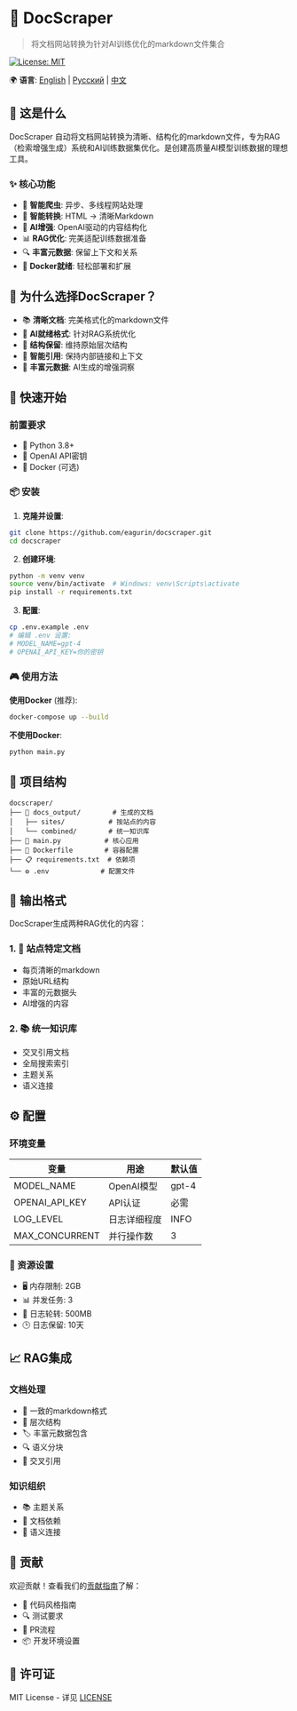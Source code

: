 # 🚀 DocScraper

> 将文档网站转换为针对AI训练优化的markdown文件集合

[![License: MIT](https://img.shields.io/badge/License-MIT-yellow.svg)](https://opensource.org/licenses/MIT)

🌍 **语言**: [English](README.md) | [Русский](README_ru.md) | [中文](README_zh.md)

## 🎯 这是什么

DocScraper 自动将文档网站转换为清晰、结构化的markdown文件，专为RAG（检索增强生成）系统和AI训练数据集优化。是创建高质量AI模型训练数据的理想工具。

### ✨ 核心功能

- 🔄 **智能爬虫**: 异步、多线程网站处理
- 📝 **智能转换**: HTML → 清晰Markdown
- 🧠 **AI增强**: OpenAI驱动的内容结构化
- 📊 **RAG优化**: 完美适配训练数据准备
- 🔍 **丰富元数据**: 保留上下文和关系
- 🐳 **Docker就绪**: 轻松部署和扩展

## 💫 为什么选择DocScraper？

- 📚 **清晰文档**: 完美格式化的markdown文件
- 🤖 **AI就绪格式**: 针对RAG系统优化
- 🌳 **结构保留**: 维持原始层次结构
- 🔗 **智能引用**: 保持内部链接和上下文
- 🎨 **丰富元数据**: AI生成的增强洞察

## 🚀 快速开始

### 前置要求

- 🐍 Python 3.8+
- 🔑 OpenAI API密钥
- 🐳 Docker (可选)

### 📦 安装

1. **克隆并设置**:
```bash
git clone https://github.com/eagurin/docscraper.git
cd docscraper
```

2. **创建环境**:
```bash
python -m venv venv
source venv/bin/activate  # Windows: venv\Scripts\activate
pip install -r requirements.txt
```

3. **配置**:
```bash
cp .env.example .env
# 编辑 .env 设置:
# MODEL_NAME=gpt-4
# OPENAI_API_KEY=你的密钥
```

### 🎮 使用方法

**使用Docker** (推荐):
```bash
docker-compose up --build
```

**不使用Docker**:
```bash
python main.py
```

## 📁 项目结构

```plaintext
docscraper/
├── 📂 docs_output/        # 生成的文档
│   ├── sites/           # 按站点的内容
│   └── combined/        # 统一知识库
├── 📝 main.py           # 核心应用
├── 🐳 Dockerfile        # 容器配置
├── 📋 requirements.txt  # 依赖项
└── ⚙️ .env             # 配置文件
```

## 🎨 输出格式

DocScraper生成两种RAG优化的内容：

### 1. 📑 站点特定文档
- 每页清晰的markdown
- 原始URL结构
- 丰富的元数据头
- AI增强的内容

### 2. 📚 统一知识库
- 交叉引用文档
- 全局搜索索引
- 主题关系
- 语义连接

## ⚙️ 配置

### 环境变量
| 变量 | 用途 | 默认值 |
|------|------|--------|
| MODEL_NAME | OpenAI模型 | gpt-4 |
| OPENAI_API_KEY | API认证 | 必需 |
| LOG_LEVEL | 日志详细程度 | INFO |
| MAX_CONCURRENT | 并行操作数 | 3 |

### 🔧 资源设置
- 🖥️ 内存限制: 2GB
- 📊 并发任务: 3
- 📝 日志轮转: 500MB
- 🕒 日志保留: 10天

## 📈 RAG集成

### 文档处理
- 📝 一致的markdown格式
- 🌳 层次结构
- 🏷️ 丰富元数据包含
- 🔍 语义分块
- 🔗 交叉引用

### 知识组织
- 📚 主题关系
- 🔄 文档依赖
- 🧩 语义连接

## 🤝 贡献

欢迎贡献！查看我们的[贡献指南](docs/CONTRIBUTING.md)了解：
- 📝 代码风格指南
- 🔍 测试要求
- 🚀 PR流程
- 📦 开发环境设置

## 📄 许可证

MIT License - 详见 [LICENSE](LICENSE)
